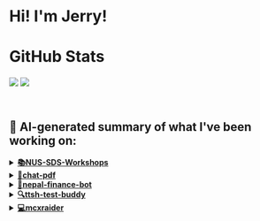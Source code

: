 

# Hi! I'm Jerry!

# GitHub Stats
<p>
  <img align="center" src="https://github-readme-stats.vercel.app/api?username=mcxraider&count_private=true&show_icons=true&theme=github_dark&bg_color=00000099&rank_icon=percentile" />
  <img align="center" src="https://github-readme-stats.vercel.app/api/top-langs/?username=mcxraider&theme=github_dark&bg_color=00000099&exclude_repo=mcxraider.github.io&langs_count=8&size_weight=0.3&count_weight=0.7&hide=css,html&layout=compact" />
</p>
<br>

## 🔨 AI-generated summary of what I've been working on:

  <details>
  <summary><strong><a href="https://github.com/mcxraider/NUS-SDS-Workshops">📚NUS-SDS-Workshops</a></strong></summary>
  <br/>
  > This repository contains all code related to NUS SDS Workshops's Committee, serving as the central location for managing and collaborating on workshop-related projects and initiatives. <br/>
  ------------------------------------------------------------------------------------------------------------------------------ <br/>
  > The NUS-SDS-Workshops repository saw updates including final edits to NLP code, restructuring file organization, adding demo classes, and updating workshop materials.
  </details>
  
  <details>
  <summary><strong><a href="https://github.com/mcxraider/chat-pdf">💬chat-pdf</a></strong></summary>
  <br/>
  > This repository contains advanced techniques for retrieving and generating content in PDF documents. <br/>
  ------------------------------------------------------------------------------------------------------------------------------ <br/>
  > The "chat-pdf" repository underwent multiple updates focusing on frontend enhancements, query rewrites, linting, and backend features. Several pull requests were merged to improve the website and functionality.
  </details>
  
  <details>
  <summary><strong><a href="https://github.com/mcxraider/nepal-finance-bot">💸nepal-finance-bot</a></strong></summary>
  <br/>
  > This repository contains code for a Nepal finance bot, designed to assist with financial inquiries and transactions. <br/>
  ------------------------------------------------------------------------------------------------------------------------------ <br/>
  > The repository experienced various updates, including code enhancements, API key fixes, error handling improvements, additional features, and updates to configuration files.

  </details>
  
  <details>
  <summary><strong><a href="https://github.com/mcxraider/ttsh-test-buddy">🔍ttsh-test-buddy</a></strong></summary>
  <br/>
  > This repository contains a speech-to-speech model designed specifically for training within the context of TTSH (Tan Tock Seng Hospital). <br/>
  ------------------------------------------------------------------------------------------------------------------------------ <br/>
  > The repository "ttsh-test-buddy" for Speech to Speech model training saw commits focusing on fine-tuning data, prompting scripts, and model evaluation enhancements by Jerry from the MEDiMakers team.
  </details>
  
  <details>
  <summary><strong><a href="https://github.com/mcxraider/mcxraider">💻mcxraider</a></strong></summary>
  <br/>
  > This repository contains cron-scheduled tasks to generate GPT-powered READMEs for my GitHub profile, enhancing its content automatically. <br/>
  ------------------------------------------------------------------------------------------------------------------------------ <br/>
  > Multiple commits were made to the 'mcxraider' repository. The README.md file was auto-updated frequently, the GitHub workflow was edited to remove a wordcloud, and workflow frequency was increased to weekly updates.
  </details>
  
<br>

